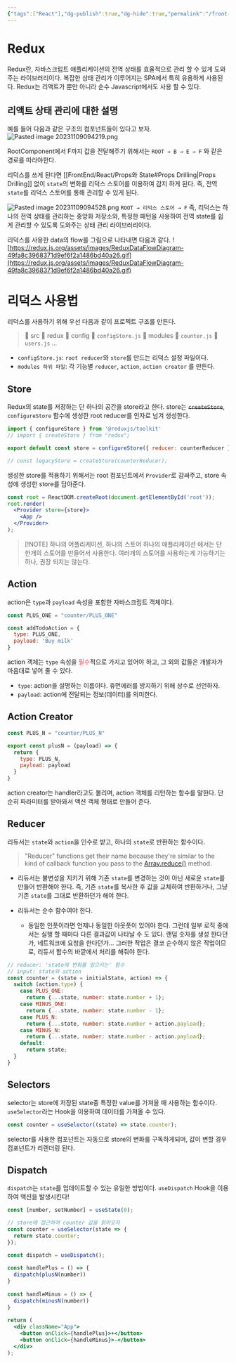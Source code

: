 ```yaml
---
{"tags":["React"],"dg-publish":true,"dg-hide":true,"permalink":"/front-end/react/redux/","hide":true,"dgPassFrontmatter":true,"noteIcon":""}
---
```



# Redux
Redux란, 자바스크립트 애플리케이션의 전역 상태를 효율적으로 관리 할 수 있게 도와주는 라이브러리이다.
복잡한 상태 관리가 이루어지는 SPA에서 특히 유용하게 사용된다. Redux는 리액트가 뿐만 아니라 순수 Javascript에서도 사용 할 수 있다.

## 리액트 상태 관리에 대한 설명
예를 들어 다음과 같은 구조의 컴포넌트들이 있다고 보자.
![Pasted image 20231109094219.png](/img/user/Pasted%20image%2020231109094219.png)

RootComponent에서 F까지 값을 전달해주기 위해서는 `ROOT → B → E → F` 와 같은 경로를 따라야한다.

리덕스를 쓰게 된다면 [[FrontEnd/React/Props와 State#Props Drilling\|Props Drilling]] 없이 `state`의 변화를 리덕스 스토어를 이용하여 감지 하게 된다. 즉, 전역 `state`를 리덕스 스토어를 통해 관리할 수 있게 된다.

![Pasted image 20231109094528.png](/img/user/Pasted%20image%2020231109094528.png)
`ROOT → 리덕스 스토어 → F`
즉, 리덕스는 하나의 전역 상태를 관리하는 중앙화 저장소와, 특정한 패턴을 사용하여 전역 state를 쉽게 관리할 수 있도록 도와주는 상태 관리 라이브러리이다.

리덕스를 사용한 data의 flow를 그림으로 나타내면 다음과 같다.
![https://redux.js.org/assets/images/ReduxDataFlowDiagram-49fa8c3968371d9ef6f2a1486bd40a26.gif](https://redux.js.org/assets/images/ReduxDataFlowDiagram-49fa8c3968371d9ef6f2a1486bd40a26.gif)


# 리덕스 사용법
리덕스를 사용하기 위해 우선 다음과 같이 프로젝트 구조를 만든다.
> 📂 src
> 	📂 redux
> 		📂 config
> 			📄 `configStore.js`
> 		📂 modules
> 			📄 `counter.js`
> 			📄 `users.js`
> 			...

- `configStore.js`: `root reducer`와 `store`를 만드는 리덕스 설정 파일이다.
- `modules 하위 파일`: 각 기능별 `reducer`, `action`, `action creator` 를 만든다.

## Store
Redux의 state를 저장하는 단 하나의 공간을 store라고 한다. store는 ~~`createStore`~~, `configureStore` 함수에 생성한 root reducer를 인자로 넘겨 생성한다.

```js
import { configureStore } from '@reduxjs/toolkit'
// import { createStore } from "redux";

export default const store = configureStore({ reducer: counterReducer })

// const legacyStore = createStore(counterReducer);
```

생성한 store를 적용하기 위해서는 root 컴포넌트에서 `Provider`로 감싸주고, store 속성에 생성한 store를 담아준다.
```jsx
const root = ReactDOM.createRoot(document.getElementById('root'));  
root.render(  
  <Provider store={store}>  
    <App />  
  </Provider>  
);
```

> [!NOTE] 하나의 어플리케이션, 하나의 스토어
>     하나의 애플리케이션 에서는 단 한개의 스토어를 만들어서 사용한다. 여러개의 스토어를 사용하는게 가능하기는 하나, 권장 되지는 않는다.

## Action
action은 `type`과 `payload` 속성을 포함한 자바스크립트 객체이다.

```js
const PLUS_ONE = "counter/PLUS_ONE"

const addTodoAction = {
  type: PLUS_ONE,
  payload: 'Buy milk'
}
```
action 객체는 `type` 속성을 <span style='color:#eb3b5a'>필수</span>적으로 가지고 있어야 하고, 그 외의 값들은 개발자가 마음대로 넣어 줄 수 있다.

-  `type`: action을 설명하는 이름이다. 휴먼에러를 방지하기 위해 상수로 선언하자.
- `payload`: action에 전달되는 정보(데이터)를 의미한다.

## Action Creator
```js
const PLUS_N = "counter/PLUS_N"

export const plusN = (payload) => {  
  return {  
    type: PLUS_N,  
    payload: payload  
  }  
}
```

action creator는 handler라고도 불리며, action 객체를 리턴하는 함수를 말한다. 단순히 파라미터를 받아와서 액션 객체 형태로 만들어 준다.

## Reducer
리듀서는 `state`와 `action`을 인수로 받고, 하나의 `state`로 반환하는 함수이다.

> "Reducer" functions get their name because they're similar to the kind of callback function you pass to the [Array.reduce()](https://developer.mozilla.org/en-US/docs/Web/JavaScript/Reference/Global_Objects/Array/reduce) method.

- 리듀서는 불변성을 지키기 위해 기존 `state`를 변경하는 것이 아닌 새로운 `state`를 만들어 반환해야 한다. 즉, 기존 `state`를 복사한 후 값을 교체하여 반환하거나, 그냥 기존 `state`를 그대로 반환하던가 해야 한다.

- 리듀서는 순수 함수여야 한다.
    - 동일한 인풋이라면 언제나 동일한 아웃풋이 있어야 한다. 그런데 일부 로직 중에서는 실행 할 때마다 다른 결과값이 나타날 수 도 있다. 랜덤 숫자를 생성 한다던가, 네트워크에 요청을 한다던가... 그러한 작업은 결코 순수하지 않은 작업이므로, 리듀서 함수의 바깥에서 처리를 해줘야 한다.

```js
// reducer: 'state에 변화를 일으키는' 함수  
// input: state와 action  
const counter = (state = initialState, action) => {  
  switch (action.type) {  
    case PLUS_ONE:  
      return {...state, number: state.number + 1};  
    case MINUS_ONE:  
      return {...state, number: state.number - 1};  
    case PLUS_N:  
      return {...state, number: state.number + action.payload}; 
    case MINUS_N:  
      return {...state, number: state.number - action.payload}; 
    default:  
      return state;  
  }  
}
```


## Selectors
selector는 store에 저장된 state중 특정한 value를 가져올 때 사용하는 함수이다. `useSelector`라는 Hook을 이용하여 데이터를 가져올 수 있다.

```jsx
const counter = useSelector((state) => state.counter);
```

selector를 사용한 컴포넌트는 자동으로 store의 변화를 구독하게되며, 값이 변할 경우 컴포넌트가 리렌더링 된다.

## Dispatch
`dispatch`는 `state`를 업데이트할 수 있는 유일한 방법이다. `useDispatch` Hook을 이용하여 액션을 발생시킨다!

```jsx
const [number, setNumber] = useState(0);

// store에 접근하여 counter 값을 읽어오자  
const counter = useSelector(state => {  
  return state.counter;  
});

const dispatch = useDispatch();  
  
const handlePlus = () => {  
  dispatch(plusN(number))  
}  
  
const handleMinus = () => {  
  dispatch(minusN(number))  
}  
  
return (  
  <div className="App">  
    <button onClick={handlePlus}>+</button>  
    <button onClick={handleMinus}>-</button>  
  </div>  
);
```

